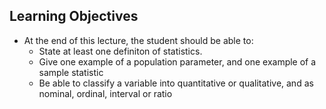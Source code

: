 ## Learning Objectives
- At the end of this lecture, the student should be able to:
  - State at least one definiton of statistics.
  - Give one example of a population parameter, and one example of a sample statistic
  - Be able to classify a variable into quantitative or qualitative, and as nominal, ordinal, interval or ratio